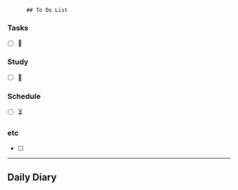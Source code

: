           ## To Do List
### Tasks
- [ ] 📅

### Study
- [ ] 📅 

### Schedule
- [ ] ⏳

### etc
- [ ] 

---
## Daily Diary

